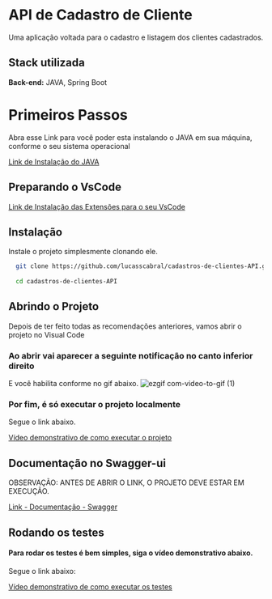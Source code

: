 
# API de Cadastro de Cliente

Uma aplicação voltada para o cadastro e listagem dos clientes cadastrados.


## Stack utilizada

**Back-end:** JAVA, Spring Boot


# Primeiros Passos

Abra esse Link para você poder esta instalando o JAVA em sua máquina, conforme o seu sistema operacional

[Link de Instalação do JAVA](https://silent-droplet-3f8.notion.site/Instala-o-Java-22861668b34b44da80801257dd734a10)

## Preparando o VsCode

[Link de Instalação das Extensões para o seu VsCode](https://silent-droplet-3f8.notion.site/Preparando-o-VsCode-282147fd4e784530938da11152a159d4)
## Instalação

Instale o projeto simplesmente clonando ele.

```bash
  git clone https://github.com/lucasscabral/cadastros-de-clientes-API.git
  
  cd cadastros-de-clientes-API
```
    
## Abrindo o Projeto

Depois de ter feito todas as recomendações anteriores, vamos abrir o projeto no Visual Code

### Ao abrir vai aparecer a seguinte notificação no canto inferior direito

E você habilita conforme no gif abaixo.
![ezgif com-video-to-gif (1)](https://user-images.githubusercontent.com/80989256/217451824-7d91a8e2-a34b-4147-9bb3-70eb297ce5c9.gif)


### Por fim, é só executar o projeto localmente

Segue o link abaixo.

[Vídeo demonstrativo de como executar o projeto](https://user-images.githubusercontent.com/80989256/217691515-3f1570a5-fd5c-4597-9517-2fa09cdd1131.mp4)

## Documentação no Swagger-ui
OBSERVAÇÃO: ANTES DE ABRIR O LINK, O PROJETO DEVE ESTAR EM EXECUÇÃO.

[Link - Documentação - Swagger](http://localhost:8080/swagger-ui/index.html)


## Rodando os testes

#### Para rodar os testes é bem simples, siga o vídeo demonstrativo abaixo.

Segue o link abaixo:

[Vídeo demonstrativo de como executar os testes](https://user-images.githubusercontent.com/80989256/217690724-c5f41c54-7085-4a3d-b5b5-d5abae0fedaa.mp4)
